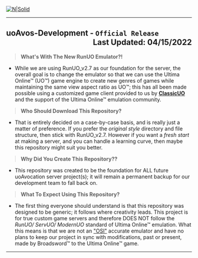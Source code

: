 ﻿[![N|Solid](http://uoavocation.net/portal/site_image/0001b.png)](http://www.uoavocation.net)
***
## uoAvos-Development - `Official Release` <div align="Right">Last Updated: 04/15/2022</div>

>**What's With The New RunUO Emulator?!**
- While we are using RunUO_v2.7 as our foundation for the server, the overall goal is to change the emulator so that we can use the Ultima Online™ (UO™) game engine to create new genres of games while maintaining the same view aspect ratio as UO™; this has all been made possible using a customized game client provided to us by **<a href="http://www.classicuo.eu" target="_blank">ClassicUO</a>** and the support of the Ultima Online™ emulation community.

>**Who Should Download This Repository?**
- That is entirely decided on a case-by-case basis, and is really just a matter of preference. If you prefer the *original style* directory and file structure, then stick with RunUO_v2.7. However if you want a *fresh start* at making a server, and you can handle a learning curve, then maybe this repository might suit you better.

>**Why Did You Create This Repository??**
- This repository was created to be the foundation for ALL future uoAvocation server project(s); it will remain a permanent backup for our development team to fall back on.

>**What To Expect Using This Repository?**
- The first thing everyone should understand is that this repository was designed to be generic; it follows where creativity leads. This project is for true custom game servers and therefore DOES NOT follow the *RunUO/ ServUO/ ModernUO* standard of Ultima Online™ emulation. What this means is that we are not an <a href="https://en.wikipedia.org/wiki/Origin_Systems" target="_blank">"OSI"</a> accurate emulator and have no plans to keep our project in sync with modifications, past or present, made by Broadsword™ to the Ultima Online™ game.
***
